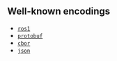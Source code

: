 ## Well-known encodings

- [`ros1`](http://wiki.ros.org/msg)
- [`protobuf`](https://developers.google.com/protocol-buffers/docs/encoding)
- [`cbor`](https://cbor.io/)
- [`json`](https://www.json.org/json-en.html)
